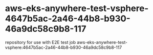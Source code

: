 # aws-eks-anywhere-test-vsphere-4647b5ac-2a46-44b8-b930-46a9dc58c9b8-117
repository for use with E2E test job aws-eks-anywhere-test-vsphere:4647b5ac-2a46-44b8-b930-46a9dc58c9b8-117
